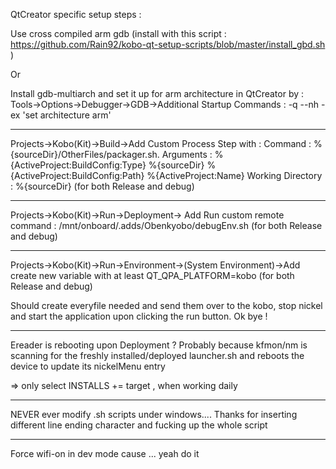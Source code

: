 QtCreator specific setup steps : 

Use cross compiled arm gdb (install with this script : https://github.com/Rain92/kobo-qt-setup-scripts/blob/master/install_gbd.sh )

Or 

Install gdb-multiarch and set it up for arm architecture in QtCreator by : 
Tools->Options->Debugger->GDB->Additional Startup Commands : -q --nh -ex 'set architecture arm'

----------
 
Projects->Kobo(Kit)->Build->Add Custom Process Step with : 
Command : %{sourceDir}/OtherFiles/packager.sh.
Arguments : %{ActiveProject:BuildConfig:Type} %{sourceDir} %{ActiveProject:BuildConfig:Path} %{ActiveProject:Name}
Working Directory : %{sourceDir}
(for both Release and debug)

----------

Projects->Kobo(Kit)->Run->Deployment-> Add Run custom remote command : 
/mnt/onboard/.adds/Obenkyobo/debugEnv.sh
(for both Release and debug)

-----------

Projects->Kobo(Kit)->Run->Environment->(System Environment)->Add create new variable with at least 
QT_QPA_PLATFORM=kobo
(for both Release and debug)

Should create everyfile needed and send them over to the kobo, stop nickel and start the application upon clicking the run button. Ok bye !

------------
Ereader is rebooting upon Deployment ? Probably because kfmon/nm is scanning for the freshly installed/deployed launcher.sh and reboots the device to update its nickelMenu entry

=> only select INSTALLS += target , when working daily

------------
NEVER ever modify .sh scripts under windows.... Thanks for inserting different line ending character and fucking up the whole script

------------
Force wifi-on in dev mode cause ... yeah do it

